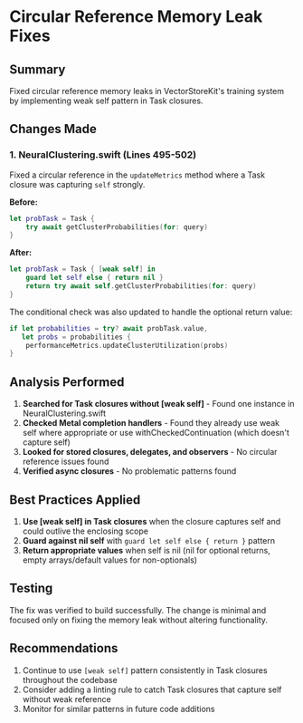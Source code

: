 # Circular Reference Memory Leak Fixes

## Summary
Fixed circular reference memory leaks in VectorStoreKit's training system by implementing weak self pattern in Task closures.

## Changes Made

### 1. NeuralClustering.swift (Lines 495-502)
Fixed a circular reference in the `updateMetrics` method where a Task closure was capturing `self` strongly.

**Before:**
```swift
let probTask = Task {
    try await getClusterProbabilities(for: query)
}
```

**After:**
```swift
let probTask = Task { [weak self] in
    guard let self else { return nil }
    return try await self.getClusterProbabilities(for: query)
}
```

The conditional check was also updated to handle the optional return value:
```swift
if let probabilities = try? await probTask.value,
   let probs = probabilities {
    performanceMetrics.updateClusterUtilization(probs)
}
```

## Analysis Performed

1. **Searched for Task closures without [weak self]** - Found one instance in NeuralClustering.swift
2. **Checked Metal completion handlers** - Found they already use weak self where appropriate or use withCheckedContinuation (which doesn't capture self)
3. **Looked for stored closures, delegates, and observers** - No circular reference issues found
4. **Verified async closures** - No problematic patterns found

## Best Practices Applied

1. **Use [weak self] in Task closures** when the closure captures self and could outlive the enclosing scope
2. **Guard against nil self** with `guard let self else { return }` pattern
3. **Return appropriate values** when self is nil (nil for optional returns, empty arrays/default values for non-optionals)

## Testing

The fix was verified to build successfully. The change is minimal and focused only on fixing the memory leak without altering functionality.

## Recommendations

1. Continue to use `[weak self]` pattern consistently in Task closures throughout the codebase
2. Consider adding a linting rule to catch Task closures that capture self without weak reference
3. Monitor for similar patterns in future code additions
